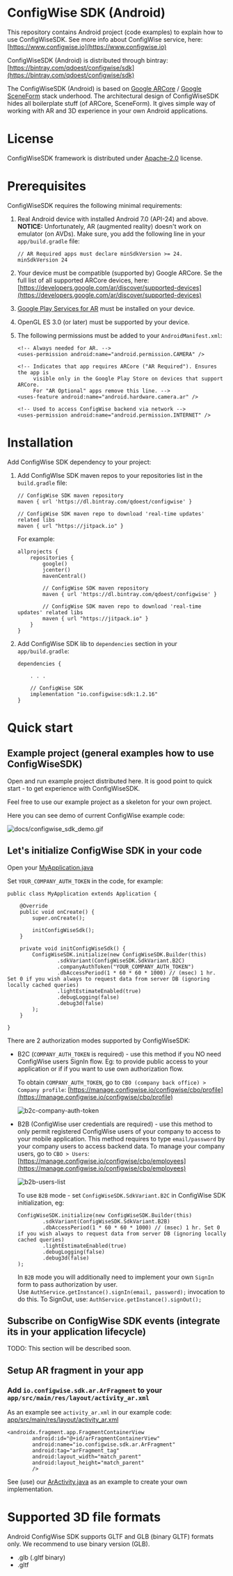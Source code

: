 # ConfigWise SDK (Android)

This repository contains Android project (code examples) to explain how to use ConfigWiseSDK.
See more info about ConfigWise service, here: [https://www.configwise.io](https://www.configwise.io)

ConfigWiseSDK (Android) is distributed through bintray: [https://bintray.com/qdoest/configwise/sdk](https://bintray.com/qdoest/configwise/sdk)

The ConfigWiseSDK (Android) is based on [Google ARCore](https://developers.google.com/ar/reference) / [Google SceneForm](https://developers.google.com/sceneform/develop/) stack underhood.
The architectural design of ConfigWiseSDK hides all boilerplate stuff (of ARCore, SceneForm).
It gives simple way of working with AR and 3D experience in your own Android applications.


# License

ConfigWiseSDK framework is distributed under [Apache-2.0](LICENSE) license.


# Prerequisites

ConfigWiseSDK requires the following minimal requirements:

1. Real Android device with installed Android 7.0 (API-24) and above. **NOTICE:** Unfortunately, AR (augmented reality) doesn't work on emulator (on AVDs).
   Make sure, you add the following line in your `app/build.gradle` file:

   ```
   // AR Required apps must declare minSdkVersion >= 24.
   minSdkVersion 24
   ```

2. Your device must be compatible (supported by) Google ARCore. Se the full list of all supported ARCore devices, here: [https://developers.google.com/ar/discover/supported-devices](https://developers.google.com/ar/discover/supported-devices)

3. [Google Play Services for AR](https://play.google.com/store/apps/details?id=com.google.ar.core) must be installed on your device.

4. OpenGL ES 3.0 (or later) must be supported by your device.

5. The following permissions must be added to your `AndroidManifest.xml`:

    ```
    <!-- Always needed for AR. -->
    <uses-permission android:name="android.permission.CAMERA" />
   
    <!-- Indicates that app requires ARCore ("AR Required"). Ensures the app is
         visible only in the Google Play Store on devices that support ARCore.
         For "AR Optional" apps remove this line. -->
    <uses-feature android:name="android.hardware.camera.ar" />
   
    <!-- Used to access ConfigWise backend via network -->
    <uses-permission android:name="android.permission.INTERNET" />
    ```


# Installation

Add ConfigWise SDK dependency to your project:

1. Add ConfigWIse SDK maven repos to your repositories list in the `build.gradle` file:

    ```
    // ConfigWise SDK maven repository
    maven { url 'https://dl.bintray.com/qdoest/configwise' }
    
    // ConfigWise SDK maven repo to download 'real-time updates' related libs
    maven { url "https://jitpack.io" } 
    ```

    For example:

    ```
    allprojects {
        repositories {
            google()
            jcenter()
            mavenCentral()
    
            // ConfigWise SDK maven repository
            maven { url 'https://dl.bintray.com/qdoest/configwise' }
            
            // ConfigWise SDK maven repo to download 'real-time updates' related libs
            maven { url "https://jitpack.io" }
        }
    }
    ```

2. Add ConfigWise SDK lib to `dependencies` section in your `app/build.gradle`:

    ```
    dependencies {
    
        . . .
   
        // ConfigWise SDK
        implementation "io.configwise:sdk:1.2.16"
    } 
    ```


# Quick start

## Example project (general examples how to use ConfigWiseSDK)

Open and run example project distributed here. It is good point to quick start - to get experience with ConfigWiseSDK.

Feel free to use our example project as a skeleton for your own project.

Here you can see demo of current ConfigWise example code:

![docs/configwise_sdk_demo.gif](docs/configwise_sdk_demo.gif)

## Let's initialize ConfigWise SDK in your code

Open your [MyApplication.java](app/src/main/java/io/configwise/android/sdk_example/MyApplication.java)

Set `YOUR_COMPANY_AUTH_TOKEN` in the code, for example:

```
public class MyApplication extends Application {

    @Override
    public void onCreate() {
        super.onCreate();

        initConfigWiseSdk();
    }

    private void initConfigWiseSdk() {
        ConfigWiseSDK.initialize(new ConfigWiseSDK.Builder(this)
                .sdkVariant(ConfigWiseSDK.SdkVariant.B2C)
                .companyAuthToken("YOUR_COMPANY_AUTH_TOKEN")
                .dbAccessPeriod(1 * 60 * 60 * 1000) // (msec) 1 hr. Set 0 if you wish always to request data from server DB (ignoring locally cached queries)
                .lightEstimateEnabled(true)
                .debugLogging(false)
                .debug3d(false)
        );
    }

}
```

There are 2 authorization modes supported by ConfigWiseSDK:

- B2C (`COMPANY_AUTH_TOKEN` is required) - use this method if you NO need ConfigWise users SignIn flow.
Eg: to provide public access to your application or if if you want to use own authorization flow.

    To obtain `COMPANY_AUTH_TOKEN`, go to `CBO (company back office) > Company profile`: [https://manage.configwise.io/configwise/cbo/profile](https://manage.configwise.io/configwise/cbo/profile)

    ![b2c-company-auth-token](docs/b2c-compoany-auth-token.png)

- B2B (ConfigWise user credentials are required) - use this method to only permit registered ConfigWise users
of your company to access to your mobile application. This method requires to type `email/password` by your company users
to access backend data. To manage your company users, go to `CBO > Users`: [https://manage.configwise.io/configwise/cbo/employees](https://manage.configwise.io/configwise/cbo/employees)

    ![b2b-users-list](docs/b2b-users-list.png)

    To use `B2B` mode - set `ConfigWiseSDK.SdkVariant.B2C` in ConfigWise SDK initialization, eg:

    ```
    ConfigWiseSDK.initialize(new ConfigWiseSDK.Builder(this)
            .sdkVariant(ConfigWiseSDK.SdkVariant.B2B)
            .dbAccessPeriod(1 * 60 * 60 * 1000) // (msec) 1 hr. Set 0 if you wish always to request data from server DB (ignoring locally cached queries)
            .lightEstimateEnabled(true)
            .debugLogging(false)
            .debug3d(false)
    );  
    ```

    In `B2B` mode you will additionally need to implement your own `SignIn` form to pass authorization by user.  
    Use `AuthService.getInstance().signIn(email, password);` invocation to do this. To SignOut, use: `AuthService.getInstance().signOut();`

## Subscribe on ConfigWise SDK events (integrate its in your application lifecycle)

TODO: This section will be described soon.

## Setup AR fragment in your app

### Add `io.configwise.sdk.ar.ArFragment` to your `app/src/main/res/layout/activity_ar.xml`

As an example see `activity_ar.xml` in our example code: [app/src/main/res/layout/activity_ar.xml](app/src/main/res/layout/activity_ar.xml)

```
<androidx.fragment.app.FragmentContainerView
        android:id="@+id/arFragmentContainerView"
        android:name="io.configwise.sdk.ar.ArFragment"
        android:tag="arFragment_tag"
        android:layout_width="match_parent"
        android:layout_height="match_parent"
        />
```

See (use) our [ArActivity.java](app/src/main/java/io/configwise/android/sdk_example/controllers/ar/ArActivity.java) as an 
example to create your own implementation.


# Supported 3D file formats

Android ConfigWise SDK supports GLTF and GLB (binary GLTF) formats only. We recommend to use binary version (GLB).

- .glb (.gltf binary)
- .gltf
